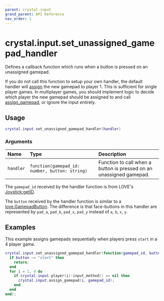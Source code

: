 ```yaml
---
parent: crystal.input
grand_parent: API Reference
nav_order: 1
---
```


# crystal.input.set_unassigned_gamepad_handler

Defines a callback function which runs when a button is pressed on an unassigned gamepad.

If you do not call this function to setup your own handler, the default handler will [assign](assign_gamepad) the new gamepad to player 1. This is sufficient for single player games. In multiplayer games, you should implement logic to decide which player the new gamepad should be assigned to and call [assign_gamepad](assign_gamepad), or ignore the input entirely.

## Usage

```lua
crystal.input.set_unassigned_gamepad_handler(handler)
```

### Arguments

| Name      | Type                                           | Description                                                         |
| :-------- | :--------------------------------------------- | :------------------------------------------------------------------ |
| `handler` | `function(gamepad_id: number, button: string)` | Function to call when a button is pressed on an unassigned gamepad. |

The `gamepad_id` received by the handler function is from LOVE's [Joystick:getID](https://love2d.org/wiki/Joystick:getID).

The `button` received by the handler function is similar to a [love.GamepadButton](https://love2d.org/wiki/GamepadButton). The difference is that face-buttons in this handler are represented by `pad_a`, `pad_b`, `pad_x`, `pad_y` instead of `a`, `b`, `x`, `y`.

## Examples

This example assigns gamepads sequentially when players press `start` in a 4 player game.

```lua
crystal.input.set_unassigned_gamepad_handler(function(gamepad_id, button)
  if button ~= "start" then
    return;
  end
  for i = 1, 4 do
    if crystal.input.player(i):input_method() == nil then
      crystal.input.assign_gamepad(i, gamepad_id);
    end
  end
end);
```
